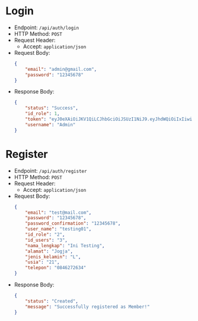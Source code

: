 # Login

* Endpoint: `/api/auth/login`
* HTTP Method: `POST`
* Request Header:
    * Accept: `application/json`
* Request Body:
    ```JSON
    {
        "email": "admin@gmail.com",
        "password": "12345678"
    }
    ```
* Response Body:
    ```JSON
    {
        "status": "Success",
        "id_role": 1,
        "token": "eyJ0eXAiOiJKV1QiLCJhbGciOiJSUzI1NiJ9.eyJhdWQiOiIxIiwianRpIjoiNTc4NmEyOGFmZjA1ZmQzNWQwMDg3MWY4YmE2ZjJiNWE1M2FjOTQ1YmQ1YTA5ZWJlNjg4ZDBmNGNiMmY5YWNmYTE5OTc0OWY4ZjhkNzVmNzYiLCJpYXQiOjE2MDUwNzg0NzcsIm5iZiI6MTYwNTA3ODQ3NywiZXhwIjoxNjM2NjE0NDc3LCJzdWIiOiIxIiwic2NvcGVzIjpbXX0.UfbwkK3venNcSAPb5IKAkttNIFVKXmlLH1NEL7-eONk-nnomCRN3Ht72pkjAtpflQ7gDe4eH75n0DfqhmLl2h5sweXjhsu3y4-je4jN6LhN6xPCrbkYtcx3dnxGqruBZ4PComJxAl7nMPwsI3JaUgaAD60NYx5VwWpZFp4d7tUS5tsl9RTsGG1pRG7FWlmAtBzHEX_nNAhg943gPFryinlNJVGhfLvWRacbzQFpbkdgM2Khh4A2twhY_uiZqTy7D4A-eT6pdNa7S40DrDFJPqDkGB6bwC7KUYJc2pJ3JDFrWkTSFeROK56qHo28sxE_3UWRBqfMNijncVfRyua9gYgWxsMB3qABkAscc25LbIjfrsdHZYUL9ztHEI5D-OoeuEViEjUrYrH_b2brfgFWCdLzbmqMGB5sBG90uir04HVhMERyWeTDNxOZyofpSlOTggKfYJYaIUs7vpj2OYe_5IPNxIIEMh_wKGgLb6vIcNQMSfFyQHfUVWb3dleKHFgV10d_zLDq9uyOVcrYMItC3Go2NJom28SEHOC9STjQ7-yHsT6dN41F4lg4-j1L9cpII3beJIRIhxjgE0AGw-_oZiNLTpkPXbqFW5GNjBdjUaVHsWtSu0O4uH-TO3C-UHPJ3cZYx6vNxGgF3KF3zW3MxSQI7EAM4J_HwJqzz2c9gVI4",
        "username": "Admin"
    }
    ```


# Register

* Endpoint: `/api/auth/register`
* HTTP Method: `POST`
* Request Header:
    * Accept: `application/json`
* Request Body:
    ```JSON
    {
        "email": "test@mail.com",
        "password": "12345678",
        "password_confirmation": "12345678",
        "user_name": "testing01",
        "id_role": "2",
        "id_users": "3",
        "nama_lengkap": "Ini Testing",
        "alamat": "Jogja",
        "jenis_kelamin": "L",
        "usia": "21",
        "telepon": "0846272634"
    }
    ```
* Response Body:
    ```JSON
    {
        "status": "Created",
        "message": "Successfully registered as Member!"
    }
    ```
